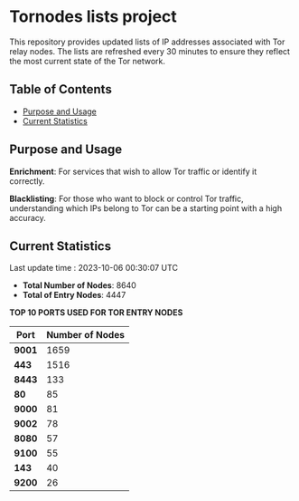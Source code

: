 # Tornodes lists project

This repository provides updated lists of IP addresses associated with Tor relay nodes. The lists are refreshed every 30 minutes to ensure they reflect the most current state of the Tor network.

## Table of Contents

- [Purpose and Usage](#purpose-and-usage)
- [Current Statistics](#current-statistics)


## Purpose and Usage

**Enrichment**: For services that wish to allow Tor traffic or identify it correctly.

**Blacklisting**: For those who want to block or control Tor traffic, understanding which IPs belong to Tor can be a starting point with a high accuracy.

## Current Statistics

Last update time : 2023-10-06 00:30:07 UTC

- **Total Number of Nodes**: 8640
- **Total of Entry Nodes**: 4447

**TOP 10 PORTS USED FOR TOR ENTRY NODES**

| **Port** | **Number of Nodes** |
|------|-----------------|
| **9001**   | 1659  |
| **443**   | 1516  |
| **8443**   | 133  |
| **80**   | 85  |
| **9000**   | 81  |
| **9002**   | 78  |
| **8080**   | 57  |
| **9100**   | 55  |
| **143**   | 40  |
| **9200**   | 26  |

